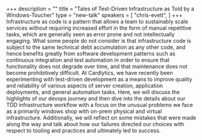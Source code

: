 +++
description = ""
title = "Tales of Test-Driven Infrastructure as Told by a Windows-Toucher"
type = "new-talk"
speakers = [
        "chris-evett",
]
+++
Infrastructure as code is a pattern that allows a team to sustainably scale services without requiring increased effort in the form of manual repetitive tasks, which are generally seen as error prone and not intellectually engaging. What some people do not consider is that infrastructure code is subject to the same technical debt accumulation as any other code, and hence benefits greatly from software development patterns such as continuous integration and test automation in order to ensure that functionality does not degrade over time, and that maintenance does not become prohibitively difficult. At Cardlytics, we have recently been experimenting with test-driven development as a means to improve quality and reliability of various aspects of server creation, application deployments, and general automation tasks. Here, we will discuss the highlights of our devops journey and then dive into the details about our TDD infrastructure workflow with a focus on the unusual problems we face as a primarily windows shop with on-prem physical and virtual infrastructure. Additionally, we will reflect on some mistakes that were made along the way and talk about how our failures directed our choices with respect to tooling and practices and ultimately led to success.